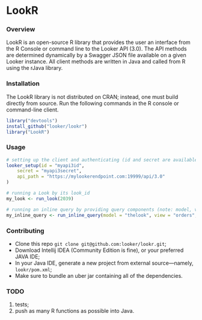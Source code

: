 # LookR
### Overview
LookR is an open-source R library that provides the user an interface from the R Console or command line to the Looker API (3.0). The API methods are determined dynamically by a Swagger JSON file available on a given Looker instance. All client methods are written in Java and called from R using the rJava library.


### Installation
The LookR library is not distributed on CRAN; instead, one must build directly from source. Run the following commands in the R console or command-line client.
```R
library("devtools")
install_github("looker/lookr")
library("LookR")
```

### Usage
```R
# setting up the client and authenticating (id and secret are available on your Looker instance)
looker_setup(id = "myapi3id",
	secret = "myapi3secret",
	api_path = "https://mylookerendpoint.com:19999/api/3.0"
)

# running a Look by its look_id
my_look <- run_look(2039)

# running an inline query by providing query components (note: model, view, and fields are required parameters)
my_inline_query <- run_inline_query(model = "thelook", view = "orders", fields = c("orders.count", "orders.created_month"))
```
### Contributing
- Clone this repo `git clone git@github.com:looker/lookr.git`;
- Download Intellij IDEA (Community Edition is fine), or your preferred JAVA IDE;
- In your Java IDE, generate a new project from external source—namely, `lookr/pom.xml`;
- Make sure to bundle an uber jar containing all of the dependencies.

### TODO
1. tests;
2. push as many R functions as possible into Java.

